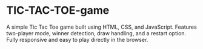 # TIC-TAC-TOE-game
A simple Tic Tac Toe game built using HTML, CSS, and JavaScript. Features two-player mode, winner detection, draw handling, and a restart option. Fully responsive and easy to play directly in the browser.

